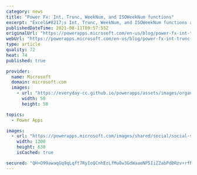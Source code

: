 ```yaml
---
category: news
title: "Power Fx: Int, Trunc, WeekNum, and ISOWeekNum functions"
excerpt: "Excel&#8217;s Int, Trunc, WeekNum, and ISOWeekNum functions are now available for use in Power Fx formulas."
publishedDateTime: 2021-08-11T09:57:55Z
originalUrl: "https://powerapps.microsoft.com/en-us/blog/power-fx-int-trunc-weeknum-and-isoweeknum-functions/"
webUrl: "https://powerapps.microsoft.com/en-us/blog/power-fx-int-trunc-weeknum-and-isoweeknum-functions/"
type: article
quality: 72
heat: 74
published: true

provider:
  name: Microsoft
  domain: microsoft.com
  images:
    - url: "https://everyday-cc.github.io/powerapps/assets/images/organizations/microsoft.com-50x50.jpg"
      width: 50
      height: 50

topics:
  - Power Apps

images:
  - url: "https://powerapps.microsoft.com/images/shared/social/social-share-post-ignite.png"
    width: 1200
    height: 630
    isCached: true

secured: "QH+O99awaqGq9qLqft7RyIoQCnhEzLfMu8w3GdWaaeNP5IiZZabPdDRzv+rfNMpRAW02Xt378tu/VwmPemgQ7/8X21bq47ZOgAnlYsQC1vEJLOKUMz7ptk4FqsdxXKaLHPII9DhUlL8zjIqq8znlI+iqEvE7p3s4Ho7vrxmT5dk/cNhgeym87VCNcc277aGi7848BbZNYMTj/uiXJX1JSbZc+g6s8Dq7zbaIe6fHKKSgTlcdiBztdYYavlgX8DYlmYwJg1zlpSEwLgVAt9jMZnJNaQBd/yskeJdorqTD4t1C47xxkko1BTKpbGOKFxiEBLS3Z1sV6y0Eue0tx42u9Yx+cQKwyxdWP6n9J5jc0xU=;Orr9YZaiqKQaFoIhuqLEiQ=="
---
```


